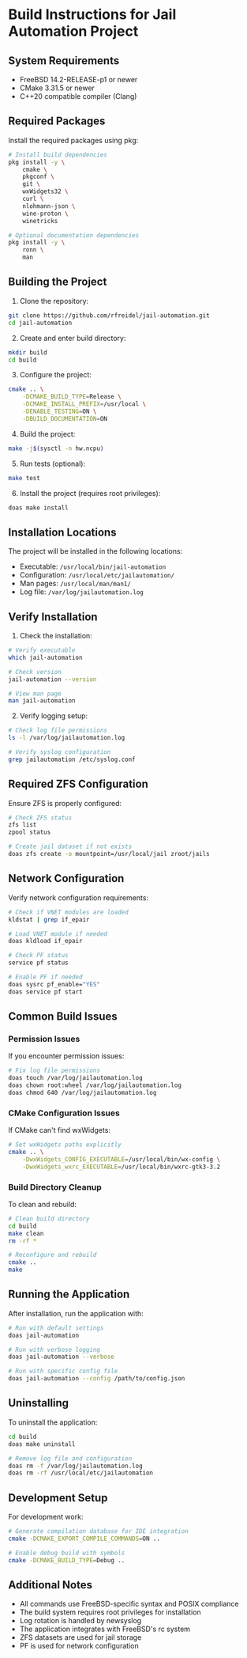 # Build Instructions for Jail Automation Project

## System Requirements

- FreeBSD 14.2-RELEASE-p1 or newer
- CMake 3.31.5 or newer
- C++20 compatible compiler (Clang)

## Required Packages

Install the required packages using pkg:

```sh
# Install build dependencies
pkg install -y \
    cmake \
    pkgconf \
    git \
    wxWidgets32 \
    curl \
    nlohmann-json \
    wine-proton \
    winetricks

# Optional documentation dependencies
pkg install -y \
    ronn \
    man
```

## Building the Project

1. Clone the repository:
```sh
git clone https://github.com/rfreidel/jail-automation.git
cd jail-automation
```

2. Create and enter build directory:
```sh
mkdir build
cd build
```

3. Configure the project:
```sh
cmake .. \
    -DCMAKE_BUILD_TYPE=Release \
    -DCMAKE_INSTALL_PREFIX=/usr/local \
    -DENABLE_TESTING=ON \
    -DBUILD_DOCUMENTATION=ON
```

4. Build the project:
```sh
make -j$(sysctl -n hw.ncpu)
```

5. Run tests (optional):
```sh
make test
```

6. Install the project (requires root privileges):
```sh
doas make install
```

## Installation Locations

The project will be installed in the following locations:

- Executable: `/usr/local/bin/jail-automation`
- Configuration: `/usr/local/etc/jailautomation/`
- Man pages: `/usr/local/man/man1/`
- Log file: `/var/log/jailautomation.log`

## Verify Installation

1. Check the installation:
```sh
# Verify executable
which jail-automation

# Check version
jail-automation --version

# View man page
man jail-automation
```

2. Verify logging setup:
```sh
# Check log file permissions
ls -l /var/log/jailautomation.log

# Verify syslog configuration
grep jailautomation /etc/syslog.conf
```

## Required ZFS Configuration

Ensure ZFS is properly configured:

```sh
# Check ZFS status
zfs list
zpool status

# Create jail dataset if not exists
doas zfs create -o mountpoint=/usr/local/jail zroot/jails
```

## Network Configuration

Verify network configuration requirements:

```sh
# Check if VNET modules are loaded
kldstat | grep if_epair

# Load VNET module if needed
doas kldload if_epair

# Check PF status
service pf status

# Enable PF if needed
doas sysrc pf_enable="YES"
doas service pf start
```

## Common Build Issues

### Permission Issues
If you encounter permission issues:
```sh
# Fix log file permissions
doas touch /var/log/jailautomation.log
doas chown root:wheel /var/log/jailautomation.log
doas chmod 640 /var/log/jailautomation.log
```

### CMake Configuration Issues
If CMake can't find wxWidgets:
```sh
# Set wxWidgets paths explicitly
cmake .. \
    -DwxWidgets_CONFIG_EXECUTABLE=/usr/local/bin/wx-config \
    -DwxWidgets_wxrc_EXECUTABLE=/usr/local/bin/wxrc-gtk3-3.2
```

### Build Directory Cleanup
To clean and rebuild:
```sh
# Clean build directory
cd build
make clean
rm -rf *

# Reconfigure and rebuild
cmake ..
make
```

## Running the Application

After installation, run the application with:
```sh
# Run with default settings
doas jail-automation

# Run with verbose logging
doas jail-automation --verbose

# Run with specific config file
doas jail-automation --config /path/to/config.json
```

## Uninstalling

To uninstall the application:
```sh
cd build
doas make uninstall

# Remove log file and configuration
doas rm -f /var/log/jailautomation.log
doas rm -rf /usr/local/etc/jailautomation
```

## Development Setup

For development work:
```sh
# Generate compilation database for IDE integration
cmake -DCMAKE_EXPORT_COMPILE_COMMANDS=ON ..

# Enable debug build with symbols
cmake -DCMAKE_BUILD_TYPE=Debug ..
```

## Additional Notes

- All commands use FreeBSD-specific syntax and POSIX compliance
- The build system requires root privileges for installation
- Log rotation is handled by newsyslog
- The application integrates with FreeBSD's rc system
- ZFS datasets are used for jail storage
- PF is used for network configuration

